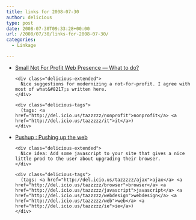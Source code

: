 ```yaml
---
title: links for 2008-07-30
author: delicious
type: post
date: 2008-07-30T09:33:28+00:00
url: /2008/07/30/links-for-2008-07-30/
categories:
  - Linkage

---
```

<ul class="delicious">
  <li>
    <div class="delicious-link">
      <a href="http://homepage.mac.com/s_lott/iblog/architecture/C551260341/E20080728184554/index.html">Small Not For Profit Web Presence &#8212; What to do?</a>
    </div>
    
    <div class="delicious-extended">
      Nice suggestions for modernizing a not-for-profit. I agree with most of what&#8217;s written here.
    </div>
    
    <div class="delicious-tags">
      (tags: <a href="http://del.icio.us/tazzzzz/nonprofit">nonprofit</a> <a href="http://del.icio.us/tazzzzz/it">it</a>)
    </div>
  </li>
  
  <li>
    <div class="delicious-link">
      <a href="http://www.pushuptheweb.com/">Pushup : Pushing up the web</a>
    </div>
    
    <div class="delicious-extended">
      Nice idea: Add some javascript to your site that gives a nice little prod to the user about upgrading their browser.
    </div>
    
    <div class="delicious-tags">
      (tags: <a href="http://del.icio.us/tazzzzz/ajax">ajax</a> <a href="http://del.icio.us/tazzzzz/browser">browser</a> <a href="http://del.icio.us/tazzzzz/javascript">javascript</a> <a href="http://del.icio.us/tazzzzz/webdesign">webdesign</a> <a href="http://del.icio.us/tazzzzz/web">web</a> <a href="http://del.icio.us/tazzzzz/ie">ie</a>)
    </div>
  </li>
</ul>